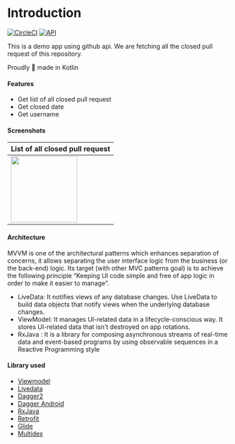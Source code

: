 # Introduction

<a href="https://circleci.com/gh/DavidEdwards/mvvm-example" rel="nofollow"><img src="https://camo.githubusercontent.com/8bcd2a6949804ef9f16e822984794564127f9aae/68747470733a2f2f636972636c6563692e636f6d2f67682f4461766964456477617264732f6d76766d2d6578616d706c652e7376673f7374796c653d73766726636972636c652d746f6b656e3d32613338646336323061396133313636366661646236366565326366396633383237343936326338" alt="CircleCI" data-canonical-src="https://circleci.com/gh/DavidEdwards/mvvm-example.svg?style=svg&amp;circle-token=2a38dc620a9a31666fadb66ee2cf9f38274962c8" style="max-width:100%;"></a>   <a target="_blank" rel="noopener noreferrer" href="https://camo.githubusercontent.com/94a7fdde39447afc77c39c944b11c42a7bee5237/68747470733a2f2f696d672e736869656c64732e696f2f62616467652f4150492d31372532422d627269676874677265656e2e737667"><img src="https://camo.githubusercontent.com/94a7fdde39447afc77c39c944b11c42a7bee5237/68747470733a2f2f696d672e736869656c64732e696f2f62616467652f4150492d31372532422d627269676874677265656e2e737667" alt="API" data-canonical-src="https://img.shields.io/badge/API-17%2B-brightgreen.svg" style="max-width:100%;"></a>

This is a demo app using github api. We are fetching all the closed pull request of this repository.

Proudly 💪 made in Kotlin

<h4>Features</h4>
<ul>
  <li>Get list of all closed pull request</li>
   <li>Get closed date</li>
   <li>Get username</li>
  </ul>


<h4>Screenshots</h4>
<table>
<thead>
<tr>
<th align="center">List of all closed pull request</th>

</tr>
</thead>
<tbody>
<tr>
<td> <img src="app/src/main/res/drawable/1.png" width="150" ></td>

</tr>
</tbody>
</table>


<h4>Architecture</h4>

MVVM is one of the architectural patterns which enhances separation of concerns, it allows
separating the user interface logic from the business (or the back-end) logic. Its target 
(with other MVC patterns goal) is to achieve the following principle “Keeping UI code simple 
and free of app logic in order to make it easier to manage”.

<ul>
<li>LiveData: It notifies views of any database changes. Use LiveData to build data objects that notify views when
the underlying database changes.</li>
<li>ViewModel: It manages UI-related data in a lifecycle-conscious way. It stores UI-related data
that isn't destroyed on app rotations.</li>
<li>RxJava : It is a library for composing asynchronous streams of real-time data and event-based programs by using observable sequences in a Reactive Programming style
<br>

</ul>

<h4>Library used</h4>
<ul>
<li><a href="https://developer.android.com/topic/libraries/architecture/viewmodel" target="_blank">Viewmodel</a></li>
<li><a href="https://developer.android.com/topic/libraries/architecture/livedata">Livedata</a></li>
<li><a href="https://github.com/google/dagger" target="_blank">Dagger2</a></li>
<li><a href="https://github.com/google/dagger" target="_blank">Dagger Android</a></li>
<li><a href="https://github.com/ReactiveX/RxJava" target="_blank">RxJava</a></li>
<li><a href="https://github.com/square/retrofit" target="_blank">Retrofit</a></li>
<li><a href="https://github.com/bumptech/glide" target="_blank">Glide</a></li>
<li><a href="https://github.com/casidiablo/multidex" target="_blank">Multidex</a></li>
  
  
</ul>


